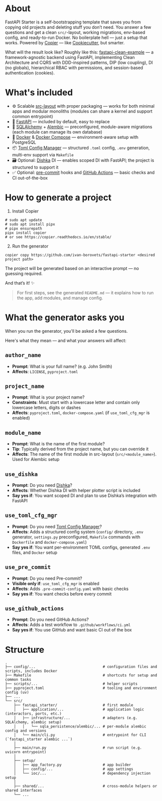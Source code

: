 # About

FastAPI Starter is a self-bootstrapping template that saves you from copying old projects and deleting stuff you don’t
need.
You answer a few questions and get a clean `src/`-layout, working migrations, env-based config, and ready-to-run
Docker.
No boilerplate hell — just a setup that works.
Powered by [Copier](https://copier.readthedocs.io/en/stable/) —
like [Cookiecutter](https://github.com/cookiecutter/cookiecutter), but smarter.

What will the result look like?
Roughly like this: [fastapi-clean-example](https://github.com/ivan-borovets/fastapi-clean-example) — a
framework-agnostic backend using FastAPI, implementing Clean Architecture and CQRS with DDD-inspired patterns, DIP (low
coupling), DI (no globals), hierarchical RBAC with permissions, and session-based authentication (cookies).

# What's included

- ⚙️ Scalable [src-layout](https://packaging.python.org/en/latest/discussions/src-layout-vs-flat-layout/) with proper
  packaging — works for both minimal apps and modular monoliths (modules can share a kernel and support common
  entrypoint)
- 🚀 [FastAPI](https://fastapi.tiangolo.com/) — included by default, easy to replace
- 🧩 [SQLAlchemy](https://www.sqlalchemy.org/) + [Alembic](https://alembic.sqlalchemy.org/en/latest/) — preconfigured,
  module-aware migrations (each module can manage its own database)
- 🐘 [Docker](https://www.docker.com/) & [Docker Compose](https://docs.docker.com/compose/) — environment-aware setup
  with PostgreSQL
- 📦 [Toml Config Manager](https://github.com/ivan-borovets/toml-config-manager) — structured `.toml` config, `.env`
  generation, multi-env support via `Makefile`
- 🗃️ Optional: [Dishka](https://github.com/reagento/dishka) DI — enables scoped DI with FastAPI; the project is
  structured to support it
- ✅ Optional: [pre-commit](https://pre-commit.com/) hooks and [GitHub Actions](https://github.com/features/actions) —
  basic checks and CI out-of-the-box

# How to generate a project

1. Install Copier

```shell
# sudo apt update
# sudo apt install pipx
# pipx ensurepath
pipx install copier
# or see https://copier.readthedocs.io/en/stable/
```

2. Run the generator

```shell
copier copy https://github.com/ivan-borovets/fastapi-starter <desired project path>
```

The project will be generated based on an interactive prompt — no guessing required.

And that’s it! ✨

> For first steps, see the generated `README.md` — it explains how to run the app, add modules, and manage config.

# What the generator asks you

When you run the generator, you'll be asked a few questions.

Here's what they mean — and what your answers will affect:

## `author_name`

* **Prompt**: What is your full name? (e.g. John Smith)
* **Affects**: `LICENSE`, `pyproject.toml`

## `project_name`

* **Prompt**: What is your project name?
* **Constraints**: Must start with a lowercase letter and contain only lowercase letters, digits or dashes
* **Affects**: `pyproject.toml`, `docker-compose.yaml` (if `use_toml_cfg_mgr` is enabled)

## `module_name`

* **Prompt**: What is the name of the first module?
* **Tip**: Typically derived from the project name, but you can override it
* **Affects**: The name of the first module in src-layout (`src/<module_name>`). Used for Alembic setup

## `use_dishka`

* **Prompt**: Do you need [Dishka](https://github.com/reagento/dishka)?
* **Affects**: Whether Dishka DI with helper plotter script is included
* **Say yes if**: You want scoped DI and plan to use Dishka’s integration with FastAPI

## `use_toml_cfg_mgr`

* **Prompt**: Do you need [Toml Config Manager](https://github.com/ivan-borovets/toml-config-manager)?
* **Affects**: Adds a structured config system (`config/` directory, `.env` generator, `settings.py` preconfigured,
  `Makefile` commands with `Dockerfile` and `docker-compose.yaml`)
* **Say yes if**: You want per-environment TOML configs, generated `.env` files, and `Docker` setup

## `use_pre_commit`

* **Prompt**: Do you need Pre-commit?
* **Visible only if**: `use_toml_cfg_mgr` is enabled
* **Affects**: Adds `.pre-commit-config.yaml` with basic checks
* **Say yes if**: You want checks before every commit

## `use_github_actions`

* **Prompt**: Do you need GitHub Actions?
* **Affects**: Adds a test workflow to `.github/workflows/ci.yml`
* **Say yes if**: You use GitHub and want basic CI out of the box

# Structure
```
.
├── config/...                               # configuration files and scripts, includes Docker
├── Makefile                                 # shortcuts for setup and common tasks
├── scripts/...                              # helper scripts
├── pyproject.toml                           # tooling and environment config (uv)
├── ...
└── src/
    ├── fastapi_starter/                     # first module
    │   ├── application/...                  # application logic (interactors, ports, etc.)
    │   ├── infrastructure/...               # adapters (e.g. SQLAlchemy, alembic setup)
    │   │   └── sqla_persistence/alembic/... # per-module alembic config and versions
    │   └── main/cli.py                      # entrypoint for CLI (`fastapi_starter alembic ...`)
    │
    ├── main/run.py                          # run script (e.g. uvicorn entrypoint)
    │
    ├── setup/
    │   ├── app_factory.py                   # app builder
    │   ├── config/...                       # app settings
    │   └── ioc/...                          # dependency injection setup
    │
    ├── shared/...                           # cross-module helpers or shared interfaces
    └── ...
```